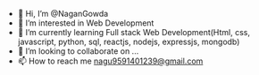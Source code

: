- 👋 Hi, I’m @NaganGowda
- 👀 I’m interested in Web Development
- 🌱 I’m currently learning Full stack Web Development(Html, css, javascript, python, sql, reactjs, nodejs, expressjs, mongodb)
- 💞️ I’m looking to collaborate on ...
- 📫 How to reach me nagu9591401239@gmail.com 

<!---
NaganGowda/NaganGowda is a ✨ special ✨ repository because its `README.md` (this file) appears on your GitHub profile.
You can click the Preview link to take a look at your changes.
--->
